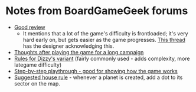 # Notes from BoardGameGeek forums

- [Good review](https://boardgamegeek.com/thread/2533098/solo-impressions-after-3-vanilla-and-7-dizzy-varia)
  - It mentions that a lot of the game's difficulty is frontloaded; it's very hard early on, but gets easier as the game progresses. [This thread](https://boardgamegeek.com/thread/2965548/repeatedly-losing-to-challenges-immediately-am-i-d) has the designer acknowledging this.
- [Thoughts after playing the game for a long campaign](https://boardgamegeek.com/thread/1888857/deep-future-after-14-eras)
- [Rules for Dizzy's variant](https://boardgamegeek.com/filepage/131897/dizzys-variant-rules-for-deep-future) (fairly commonly used - adds complexity, more lategame difficulty)
- [Step-by-step playthrough - good for showing how the game works](https://boardgamegeek.com/thread/2478100/step-by-step-through-a-session-of-deep-future)
- [Suggested house rule](https://boardgamegeek.com/thread/2538038/article/36243963#36243963) - whenever a planet is created, add a dot to its sector on the map.
